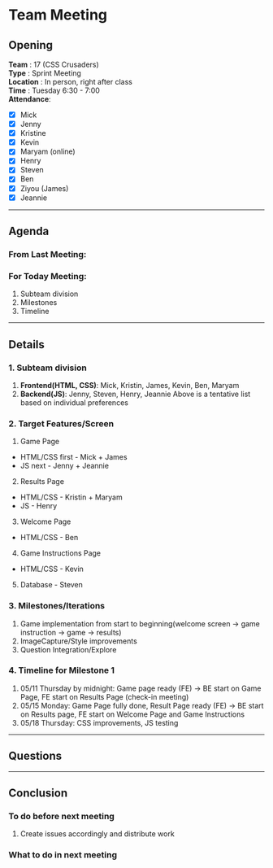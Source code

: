 # Team Meeting

## Opening 
**Team** : 17 (CSS Crusaders) <br>
**Type** : Sprint Meeting  <br>
**Location** : In person, right after class <br>
**Time** : Tuesday 6:30 - 7:00 <br>
**Attendance**: 
- [x] Mick
- [x] Jenny
- [x] Kristine
- [x] Kevin
- [X] Maryam (online)
- [x] Henry
- [x] Steven
- [x] Ben
- [x] Ziyou (James)
- [x] Jeannie 

---
## Agenda

### From Last Meeting: 

### For Today Meeting:
1. Subteam division
2. Milestones
3. Timeline

---

## Details

### 1. Subteam division
1. **Frontend(HTML, CSS)**: Mick, Kristin, James, Kevin, Ben, Maryam
2. **Backend(JS)**: Jenny, Steven, Henry, Jeannie
Above is a tentative list based on individual preferences

### 2. Target Features/Screen
1. Game Page 
  - HTML/CSS first - Mick + James
  - JS next - Jenny + Jeannie
2. Results Page
  - HTML/CSS - Kristin + Maryam
  - JS - Henry
3. Welcome Page
  - HTML/CSS - Ben
4. Game Instructions Page
  - HTML/CSS - Kevin
5. Database - Steven

### 3. Milestones/Iterations
1. Game implementation from start to beginning(welcome screen → game instruction → game → results)
2. ImageCapture/Style improvements
3. Question Integration/Explore

### 4. Timeline for Milestone 1
1. 05/11 Thursday by midnight: Game page ready (FE) -> BE start on Game Page, FE start on Results Page (check-in meeting)
2. 05/15 Monday: Game Page fully done, Result Page ready (FE) -> BE start on Results page, FE start on Welcome Page and Game Instructions
3. 05/18 Thursday: CSS improvements, JS testing

---
## Questions

---
## Conclusion 

### To do before next meeting
1. Create issues accordingly and distribute work

### What to do in next meeting 

